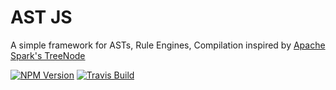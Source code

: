 # AST JS
A simple framework for ASTs, Rule Engines, Compilation inspired by [Apache Spark's TreeNode][spark-url]

[![NPM Version][npm-image]][npm-url]
[![Travis Build][travis-image]][travis-url]

[npm-image]: https://img.shields.io/npm/v/ast-js.svg
[npm-url]: https://npmjs.org/package/ast-js
[travis-image]: https://img.shields.io/travis/mhseiden/ast-js/master.svg
[travis-url]: https://travis-ci.org/mhseiden/ast-js
[spark-url]: https://github.com/apache/spark/blob/master/sql/catalyst/src/main/scala/org/apache/spark/sql/catalyst/trees/TreeNode.scala
